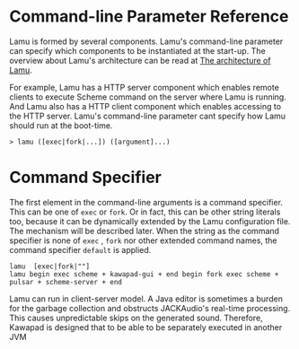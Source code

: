 Command-line Parameter Reference
=================================

Lamu is formed by several components. Lamu's command-line parameter can specify 
which components to be instantiated at the start-up. The overview about Lamu's 
architecture can be read at [The architecture of Lamu](./architecture.md).

For example, Lamu has a HTTP server component which enables remote clients to 
execute Scheme command on the server where Lamu is running. And Lamu also has a 
HTTP client component which enables accessing to the HTTP server. Lamu's 
command-line parameter cant specify how Lamu should run at the boot-time.

```
> lamu ([exec|fork|...]) ([argument]...)
```

# Command Specifier #
The first element in the command-line arguments is a command specifier. This 
can be one of `exec` or `fork`. Or in fact, this can be other string literals 
too, because it can be dynamically extended by the Lamu configuration file.
The mechanism will be described later. When the string as the command specifier 
is none of `exec` , `fork` nor other extended command names, the command 
specifier `default` is applied.







```
lamu  [exec|fork|""] 
lamu begin exec scheme + kawapad-gui + end begin fork exec scheme + pulsar + scheme-server + end

```

Lamu can run in client-server model. A Java editor is sometimes a burden for 
the garbage collection and obstructs JACKAudio's real-time processing. This 
causes unpredictable skips on the generated sound.  Therefore, Kawapad is 
designed that to be able to be separately executed in another JVM 
